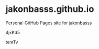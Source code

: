 # jakonbasss.github.io
Personal GitHub Pages site for jakonbasss


































































4jxKd5

temTv
